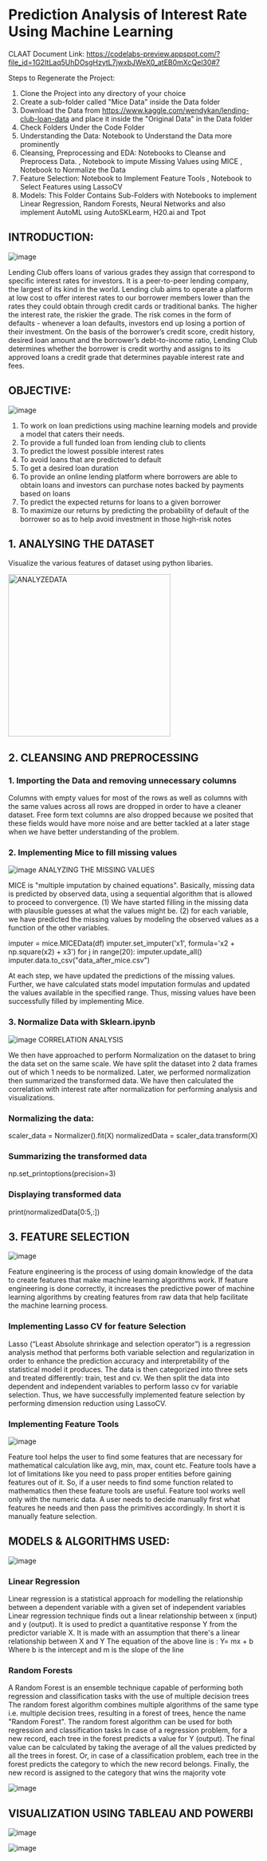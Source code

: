 # Prediction Analysis of Interest Rate Using Machine Learning

CLAAT Document Link: https://codelabs-preview.appspot.com/?file_id=1G2ItLaq5UhDOsgHzytL7jwxbJWeX0_atEB0mXcQel30#7

Steps to Regenerate the Project:

1. Clone the Project into any directory of your choice
2. Create a sub-folder called "Mice Data" inside the Data folder
3. Download the Data from https://www.kaggle.com/wendykan/lending-club-loan-data and place it inside the "Original Data" in the Data folder
4. Check Folders Under the Code Folder
5. Understanding the Data: Notebook to Understand the Data more prominently
6. Cleansing, Preprocessing and EDA: Notebooks to Cleanse and Preprocess Data. , Notebook to impute Missing Values using MICE , Notebook to Normalize the Data
7. Feature Selection: Notebook to Implement Feature Tools , Notebook to Select Features using LassoCV
8. Models: This Folder Contains Sub-Folders with Notebooks to implement Linear Regression, Random Forests, Neural Networks and also implement AutoML using AutoSKLearm, H20.ai and Tpot

## INTRODUCTION:

![image](https://user-images.githubusercontent.com/57429405/125011620-cef5c080-e036-11eb-9da9-5d2bbd8ab11c.png)

Lending Club offers loans of various grades they assign that correspond to specific interest rates 
for investors. It is a peer-to-peer lending company, the largest of its kind in the world. Lending 
club aims to operate a platform at low cost to offer interest rates to our borrower members lower 
than the rates they could obtain through credit cards or traditional banks. The higher the interest 
rate, the riskier the grade. The risk comes in the form of defaults - whenever a loan defaults, 
investors end up losing a portion of their investment. On the basis of the borrower’s credit score, 
credit history, desired loan amount and the borrower’s debt-to-income ratio, Lending Club 
determines whether the borrower is credit worthy and assigns to its approved loans a credit grade 
that determines payable interest rate and fees. 

## OBJECTIVE:

![image](https://user-images.githubusercontent.com/57429405/125011645-d9b05580-e036-11eb-9a03-a67c6c653437.png)


1. To work on loan predictions using machine learning models and provide a model that caters 
their needs.
2. To provide a full funded loan from lending club to clients
3. To predict the lowest possible interest rates
4. To avoid loans that are predicted to default
5. To get a desired loan duration
6. To provide an online lending platform where borrowers are able to obtain loans and investors 
can purchase notes backed by payments based on loans
7. To predict the expected returns for loans to a given borrower
8. To maximize our returns by predicting the probability of default of the borrower so as to help 
avoid investment in those high-risk notes

## 1. ANALYSING THE DATASET

Visualize the various features of dataset using python libaries.

<img width="325" alt="ANALYZEDATA" src="https://user-images.githubusercontent.com/57429405/125010884-6a863180-e035-11eb-9880-c0009d0e47f2.PNG">

## 2. CLEANSING AND PREPROCESSING

### 1. Importing the Data and removing unnecessary columns

Columns with empty values for most of the rows as well as columns with the same values across 
all rows are dropped in order to have a cleaner dataset. Free form text columns are also dropped 
because we posited that these fields would have more noise and are better tackled at a later stage 
when we have better understanding of the problem.

### 2. Implementing Mice to fill missing values

![image](https://user-images.githubusercontent.com/57429405/125011677-e634ae00-e036-11eb-8968-10cdde483a0d.png)
ANALYZING THE MISSING VALUES

MICE is "multiple imputation by chained equations". Basically, missing data is predicted by 
observed data, using a sequential algorithm that is allowed to proceed to convergence. 
(1) We have started filling in the missing data with plausible guesses at what the values might be. 
(2) for each variable, we have predicted the missing values by modeling the observed values as a 
function of the other variables. 

 imputer = mice.MICEData(df)
 imputer.set_imputer('x1', formula='x2 + np.square(x2) + x3')
 for j in range(20):
   imputer.update_all()
 imputer.data.to_csv("data_after_mice.csv")
 
 At each step, we have updated the predictions of the missing values. Further, we have calculated 
stats model imputation formulas and updated the values available in the specified range. Thus, 
missing values have been successfully filled by implementing Mice.

### 3. Normalize Data with Sklearn.ipynb

![image](https://user-images.githubusercontent.com/57429405/125011702-f5b3f700-e036-11eb-97ca-1e983dea8885.png)
CORRELATION ANALYSIS

We then have approached to perform Normalization on the dataset to bring the data set on the 
same scale. We have split the dataset into 2 data frames out of which 1 needs to be normalized. 
Later, we performed normalization then summarized the transformed data. We have then 
calculated the correlation with interest rate after normalization for performing analysis and 
visualizations.

### Normalizing the data: 
scaler_data = Normalizer().fit(X)
normalizedData = scaler_data.transform(X)

### Summarizing the transformed data
np.set_printoptions(precision=3)

### Displaying transformed data
print(normalizedData[0:5,:])

## 3. FEATURE SELECTION

![image](https://user-images.githubusercontent.com/57429405/125011724-ff3d5f00-e036-11eb-8da9-3cf86c3031a5.png)


Feature engineering is the process of using domain knowledge of the data to create features that 
make machine learning algorithms work. If feature engineering is done correctly, it increases the 
predictive power of machine learning algorithms by creating features from raw data that help 
facilitate the machine learning process.

### Implementing Lasso CV for feature Selection

Lasso (“Least Absolute shrinkage and selection operator”) is a regression analysis method that 
performs both variable selection and regularization in order to enhance the prediction accuracy 
and interpretability of the statistical model it produces. The data is then categorized into three sets 
and treated differently: train, test and cv. We then split the data into dependent and independent 
variables to perform lasso cv for variable selection. Thus, we have successfully implemented 
feature selection by performing dimension reduction using LassoCV. 

### Implementing Feature Tools

![image](https://user-images.githubusercontent.com/57429405/125011758-0cf2e480-e037-11eb-9a56-394b9e9a6698.png)

Feature tool helps the user to find some features that are necessary for mathematical calculation 
like avg, min, max, count etc. Feature tools have a lot of limitations like you need to pass proper 
entities before gaining features out of it. So, if a user needs to find some function related to 
mathematics then these feature tools are useful. Feature tool works well only with the numeric 
data. A user needs to decide manually first what features he needs and then pass the primitives 
accordingly. In short it is manually feature selection.

## MODELS & ALGORITHMS USED:

![image](https://user-images.githubusercontent.com/57429405/125011783-167c4c80-e037-11eb-9e70-b88735822aac.png)


### Linear Regression

Linear regression is a statistical approach for modelling the relationship between a dependent variable with a given set of independent variables
Linear regression technique finds out a linear relationship between x (input) and y (output). It is used to predict a quantitative response Y from the predictor variable X. It is made with an assumption that there's a linear relationship between X and Y
The equation of the above line is :
Y= mx + b
Where b is the intercept and m is the slope of the line

### Random Forests


A Random Forest is an ensemble technique capable of performing both regression and classification tasks with the use of multiple decision trees
The random forest algorithm combines multiple algorithms of the same type i.e. multiple decision trees, resulting in a forest of trees, hence the name "Random Forest". The random forest algorithm can be used for both regression and classification tasks
In case of a regression problem, for a new record, each tree in the forest predicts a value for Y (output). The final value can be calculated by taking the average of all the values predicted by all the trees in forest. Or, in case of a classification problem, each tree in the forest predicts the category to which the new record belongs. Finally, the new record is assigned to the category that wins the majority vote

![image](https://user-images.githubusercontent.com/57429405/125012011-770b8980-e037-11eb-8451-3cf492acccd0.png)



## VISUALIZATION USING TABLEAU AND POWERBI

![image](https://user-images.githubusercontent.com/57429405/125011570-b8e80000-e036-11eb-9bbb-db3ff9402858.png)

![image](https://user-images.githubusercontent.com/57429405/125011602-c604ef00-e036-11eb-95fb-0addf88b4d02.png)








